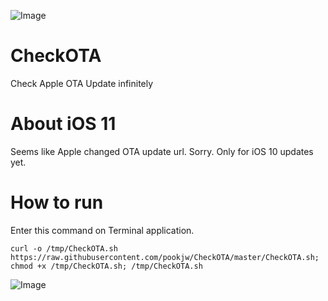 ![Image](https://farm5.staticflickr.com/4248/35013961216_8223d84bfa_o.png)

# CheckOTA
Check Apple OTA Update infinitely

# About iOS 11

Seems like Apple changed OTA update url. Sorry. Only for iOS 10 updates yet.

# How to run

Enter this command on Terminal application.

`curl -o /tmp/CheckOTA.sh https://raw.githubusercontent.com/pookjw/CheckOTA/master/CheckOTA.sh; chmod +x /tmp/CheckOTA.sh; /tmp/CheckOTA.sh`

![Image](https://farm5.staticflickr.com/4260/34922871701_6feb5e660c_o.png)
